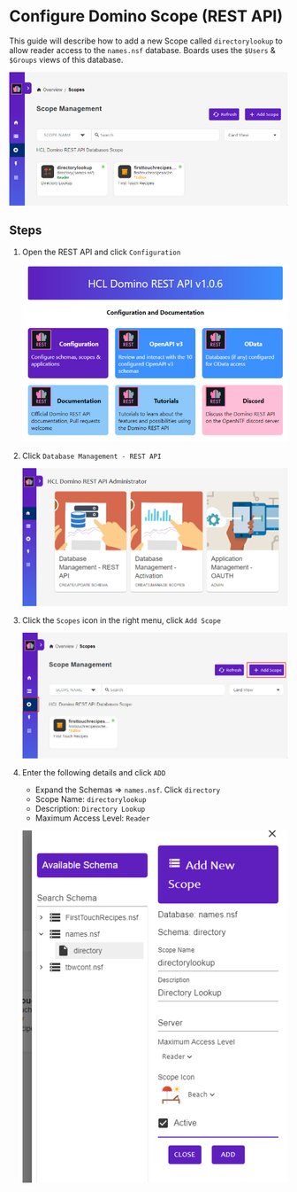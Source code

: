 # Configure Domino Scope (REST API)

This guide will describe how to add a new Scope called `directorylookup` to allow reader access to the `names.nsf` database. Boards uses the `$Users` & `$Groups` views of this database.

![scope outcome](./outcome.png)

## Steps

1.  Open the REST API and click `Configuration`

    ![Rest API homepage](../main.png)

1.  Click `Database Management - REST API`

    ![oauth](../admin.png)

1.  Click the `Scopes` icon in the right menu, click `Add Scope`

    ![scopes](./scopes.png)

1.  Enter the following details and click `ADD`

    -   Expand the Schemas => `names.nsf`. Click `directory`
    -   Scope Name: `directorylookup`
    -   Description: `Directory Lookup`
    -   Maximum Access Level: `Reader`

    ![add scope](./add.png)
